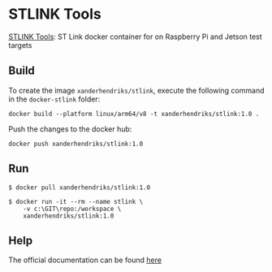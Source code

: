 STLINK Tools
============

[STLINK Tools](https://github.com/xanderhendriks/docker-stlink): ST Link docker container for on Raspberry Pi and Jetson test targets

Build
-----

To create the image `xanderhendriks/stlink`, execute the following command in the
`docker-stlink` folder:

    docker build --platform linux/arm64/v8 -t xanderhendriks/stlink:1.0 .

Push the changes to the docker hub:

    docker push xanderhendriks/stlink:1.0


Run
---

    $ docker pull xanderhendriks/stlink:1.0

    $ docker run -it --rm --name stlink \
        -v c:\GIT\repo:/workspace \
        xanderhendriks/stlink:1.0


Help
----

The official documentation can be found [here](https://github.com/stlink-org/stlink#readme)
